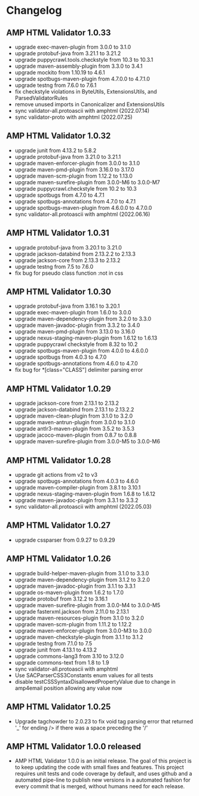 # Changelog

## AMP HTML Validator 1.0.33
- upgrade exec-maven-plugin from 3.0.0 to 3.1.0
- upgrade protobuf-java from 3.21.1 to 3.21.2
- upgrade puppycrawl.tools.checkstyle from 10.3 to 10.3.1
- upgrade maven-assembly-plugin from 3.3.0 to 3.4.1
- upgrade mockito from 1.10.19 to 4.6.1
- upgrade spotbugs-maven-plugin from 4.7.0.0 to 4.7.1.0
- upgrade testng from 7.6.0 to 7.6.1
- fix checkstyle violations in ByteUtils, ExtensionsUtils, and ParsedValidatorRules
- remove unused imports in Canonicalizer and ExtensionsUtils
- sync validator-all.protoascii with amphtml (2022.07.14)
- sync validator-proto with amphtml (2022.07.25)

## AMP HTML Validator 1.0.32
- upgrade junit from 4.13.2 to 5.8.2
- upgrade protobuf-java from 3.21.0 to 3.21.1
- upgrade maven-enforcer-plugin from 3.0.0 to 3.1.0
- upgrade maven-pmd-plugin from 3.16.0 to 3.17.0
- upgrade maven-scm-plugin from 1.12.2 to 1.13.0
- upgrade maven-surefire-plugin from 3.0.0-M6 to 3.0.0-M7
- upgrade puppycrawl.checkstyle from 10.2 to 10.3
- upgrade spotbugs from 4.7.0 to 4.7.1
- upgrade spotbugs-annotations from 4.7.0 to 4.7.1
- upgrade spotbugs-maven-plugin from 4.6.0.0 to 4.7.0.0
- sync validator-all.protoascii with amphtml (2022.06.16)

## AMP HTML Validator 1.0.31
- upgrade protobuf-java from 3.20.1 to 3.21.0
- upgrade jackson-databind from 2.13.2.2 to 2.13.3
- upgrade jackson-core from 2.13.3 to 2.13.2
- upgrade testng from 7.5 to 7.6.0
- fix bug for pseudo class function :not in css

## AMP HTML Validator 1.0.30
- upgrade protobuf-java from 3.16.1 to 3.20.1
- upgrade exec-maven-plugin from 1.6.0 to 3.0.0
- upgrade maven-dependency-plugin from 3.2.0 to 3.3.0
- upgrade maven-javadoc-plugin from 3.3.2 to 3.4.0
- upgrade maven-pmd-plugin from 3.13.0 to 3.16.0
- upgrade nexus-staging-maven-plugin from 1.6.12 to 1.6.13
- upgrade puppycrawl checkstyle from 8.32 to 10.2
- upgrade spotbugs-maven-plugin from 4.0.0 to 4.6.0.0
- upgrade spotbugs from 4.0.3 to 4.7.0
- upgrade spotbugs-annotations from 4.6.0 to 4.7.0
- fix bug for *[class="CLASS"] delimiter parsing error

## AMP HTML Validator 1.0.29
- upgrade jackson-core from 2.13.1 to 2.13.2
- upgrade jackson-databind from 2.13.1 to 2.13.2.2
- upgrade maven-clean-plugin from 3.1.0 to 3.2.0
- upgrade maven-antrun-plugin from 3.0.0 to 3.1.0
- upgrade antlr3-maven-plugin from 3.5.2 to 3.5.3
- upgrade jacoco-maven-plugin from 0.8.7 to 0.8.8
- upgrade maven-surefire-plugin from 3.0.0-M5 to 3.0.0-M6

## AMP HTML Validator 1.0.28
- upgrade git actions from v2 to v3
- upgrade spotbugs-annotations from 4.0.3 to 4.6.0
- upgrade maven-compiler-plugin from 3.8.1 to 3.10.1
- upgrade nexus-staging-maven-plugin from 1.6.8 to 1.6.12
- upgrade maven-javadoc-plugin from 3.3.1 to 3.3.2
- sync validator-all.protoascii with amphtml (2022.05.03)

## AMP HTML Validator 1.0.27
- upgrade cssparser from 0.9.27 to 0.9.29

## AMP HTML Validator 1.0.26
- upgrade build-helper-maven-plugin from 3.1.0 to 3.3.0
- upgrade maven-dependency-plugin from 3.1.2 to 3.2.0
- upgrade maven-javadoc-plugin from 3.1.1 to 3.3.1
- upgrade os-maven-plugin from 1.6.2 to 1.7.0
- upgrade protobuf from 3.12.2 to 3.16.1
- upgrade maven-surefire-plugin from 3.0.0-M4 to 3.0.0-M5
- upgrade fasterxml.jackson from 2.11.0 to 2.13.1
- upgrade maven-resources-plugin from 3.1.0 to 3.2.0
- upgrade maven-scm-plugin from 1.11.2 to 1.12.2
- upgrade maven-enforcer-plugin from 3.0.0-M3 to 3.0.0
- upgrade maven-checkstyle-plugin from 3.1.1 to 3.1.2
- upgrade testng from 7.1.0 to 7.5
- upgrade junit from 4.13.1 to 4.13.2
- upgrade commons-lang3 from 3.10 to 3.12.0
- upgrade commons-text from 1.8 to 1.9
- sync validator-all.protoascii with amphtml
- Use SACParserCSS3Constants enum values for all tests
- disable testCSSSyntaxDisallowedPropertyValue due to change in amp4email position allowing any value now

## AMP HTML Validator 1.0.25
- Upgrade tagchowder to 2.0.23 to fix void tag parsing error that returned '_' for ending /> if there was a space preceding the '/'

## AMP HTML Validator 1.0.0 released
- AMP HTML Validator 1.0.0 is an initial release. The goal of this project is to keep updating the code with small fixes and features. This project requires unit tests and code coverage by default, and uses github and a automated pipe-line to publish new versions in a automated fashion for every commit that is merged, without humans need for each release.
